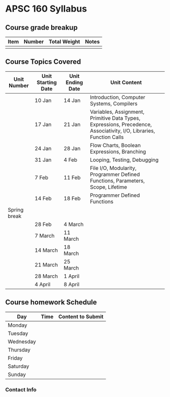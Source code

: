 # APSC 160 Syllabus

## Course grade breakup

| Item | Number | Total Weight | Notes |
| ---- | ------ | ------------ | ----- |
|      |        |              |       |


## Course Topics Covered

| Unit Number  | Unit Starting Date | Unit Ending Date | Unit Content                                                                                                        |
| ------------ | ------------------ | ---------------- | ------------------------------------------------------------------------------------------------------------------- |
|              | 10 Jan             | 14 Jan           | Introduction, Computer Systems, Compilers                                                                           |
|              | 17 Jan             | 21 Jan           | Variables, Assignment, Primitive Data Types, Expressions, Precedence, Associativity, I/O, Libraries, Function Calls |
|              | 24 Jan             | 28 Jan           | Flow Charts, Boolean Expressions, Branching                                                                         |
|              | 31 Jan             | 4 Feb            | Looping, Testing, Debugging                                                                                         |
|              | 7 Feb              | 11 Feb           | File I/O, Modularity, Programmer Defined Functions, Parameters, Scope, Lifetime                                     |
|              | 14 Feb             | 18 Feb           | Programmer Defined Functions                                                                                        |
| Spring break |                    |                  |                                                                                                                     |
|              | 28 Feb             | 4 March          |                                                                                                                     |
|              | 7 March            | 11 March         |                                                                                                                     |
|              | 14 March           | 18 March         |                                                                                                                     |
|              | 21 March           | 25 March         |                                                                                                                     |
|              | 28 March           | 1 April          |                                                                                                                     |
|              | 4 April            | 8 April          |                                                                                                                     |




## Course homework Schedule
| Day       | Time | Content to Submit |
| --------- | ---- | ----------------- |
| Monday    |      |                   |
| Tuesday   |      |                   |
| Wednesday |      |                   |
| Thursday  |      |                   |
| Friday    |      |                   |
| Saturday  |      |                   |
| Sunday    |      |                   |


### Contact Info



